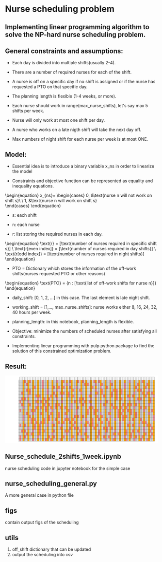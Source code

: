 # Nurse scheduling problem

## Implementing linear programming  algorithm to solve the NP-hard nurse scheduling problem. 


## General constraints and assumptions:

* Each day is divided into multiple shifts(usually 2-4).

* There are a number of required nurses for each of the shift. 

* A nurse is off on a specific day if no shift is assigned or if the nurse has requested a PTO on that specific day. 

* The planning length is flexible (1-4 weeks, or more). 
    
* Each nurse should work in range(max_nurse_shifts), let's say max 5 shifts per week.

* Nurse will only work at most one shift per day.

* A nurse who works on a late nigth shift will take the next day off.

* Max numbers of night shift for each nurse per week is at most ONE.


## Model:

* Essential idea is to introduce a binary variable x_ns in order to linearize the model

* Constraints and objective function can be represented as equality and inequality equations.

\begin{equation}
    x_{ns}= 
        \begin{cases}
            0, &\text{nurse n will not work on shift s}\ \\
            1, &\text{nurse n will work on shift s}\
        \end{cases}
\end{equation}

* s: each shift

* n: each nurse

* r: list storing the required nurses in each day.


\begin{equation}
    \text{r} = [\text{number of nurses required in specific shift s}] \\
    \text{r[even index]} = [\text{number of nurses required in day shifts}] \\
    \text{r[odd index]} = [\text{number of nurses required in night shifts}] 
\end{equation}

* PTO = Dictionary which stores the information of the off-work shifts(nurses requested PTO or other reasons)

\begin{equation}
    \text{PTO} = \{n : [\text{list of off-work shifts for nurse n}]\}
\end{equation}


* daily_shift: [0, 1, 2, ...] in this case. The last element is late night shift.

* working_shift = [1,..., max_nurse_shifts]: nurse works either 8, 16, 24, 32, 40 hours per week.

* planning_length: in this notebook, planning_length is flexible. 

* Objective: minimize the numbers of scheduled nurses after satisfying all constraints. 


* Implementing linear programming with pulp python package to find the solution of this constrained optimization problem. 


## Result:

![Alt text](/figs/5shifts4weeks/nurse_scheduling.png?raw=true "Optional Title")

## Nurse_schedule_2shifts_1week.ipynb
nurse scheduling code in jupyter notebook for the simple case

## nurse_scheduling_general.py
A more general case in python file

## figs
contain output figs of the scheduling

## utils
1. off_shift dictionary that can be updated
2. output the scheduling into csv